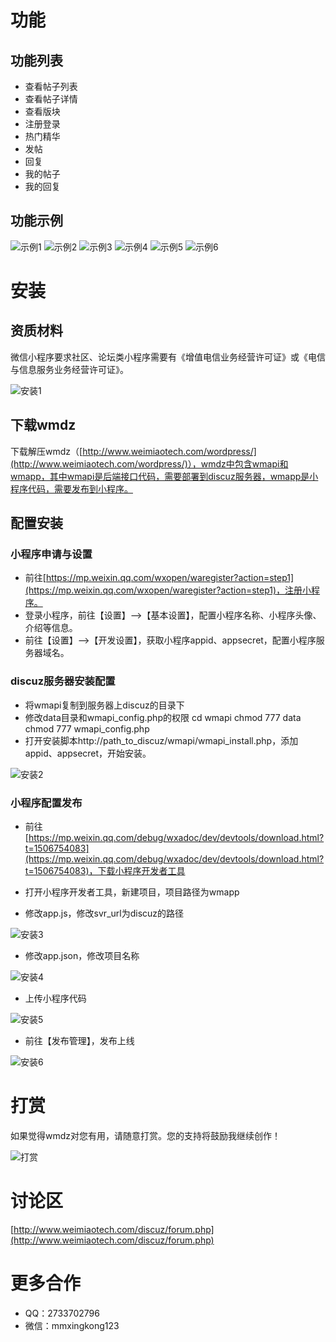 # 功能
## 功能列表
- 查看帖子列表
- 查看帖子详情
- 查看版块
- 注册登录
- 热门精华
- 发帖
- 回复
- 我的帖子
- 我的回复

## 功能示例
![示例1](http://www.weimiaotech.com/wordpress/wp-content/uploads/2017/10/示例1.jpg)
![示例2](http://www.weimiaotech.com/wordpress/wp-content/uploads/2017/10/示例2.jpg)
![示例3](http://www.weimiaotech.com/wordpress/wp-content/uploads/2017/10/示例3.jpg)
![示例4](http://www.weimiaotech.com/wordpress/wp-content/uploads/2017/10/示例4.jpg)
![示例5](http://www.weimiaotech.com/wordpress/wp-content/uploads/2017/10/示例5.jpg)
![示例6](http://www.weimiaotech.com/wordpress/wp-content/uploads/2017/10/示例6.jpg)

# 安装
## 资质材料
微信小程序要求社区、论坛类小程序需要有《增值电信业务经营许可证》或《电信与信息服务业务经营许可证》。

![安装1](http://www.weimiaotech.com/wordpress/wp-content/uploads/2017/10/安装1.png)

## 下载wmdz
下载解压wmdz（[http://www.weimiaotech.com/wordpress/](http://www.weimiaotech.com/wordpress/)），wmdz中包含wmapi和wmapp，其中wmapi是后端接口代码，需要部署到discuz服务器，wmapp是小程序代码，需要发布到小程序。

## 配置安装
### 小程序申请与设置
- 前往[https://mp.weixin.qq.com/wxopen/waregister?action=step1](https://mp.weixin.qq.com/wxopen/waregister?action=step1)，注册小程序。
- 登录小程序，前往【设置】—>【基本设置】，配置小程序名称、小程序头像、介绍等信息。
- 前往【设置】—>【开发设置】，获取小程序appid、appsecret，配置小程序服务器域名。

### discuz服务器安装配置
- 将wmapi复制到服务器上discuz的目录下
- 修改data目录和wmapi_config.php的权限
cd wmapi
chmod 777 data
chmod 777 wmapi_config.php
- 打开安装脚本http://path_to_discuz/wmapi/wmapi_install.php，添加appid、appsecret，开始安装。

![安装2](http://www.weimiaotech.com/wordpress/wp-content/uploads/2017/10/安装2.png)


### 小程序配置发布
- 前往[https://mp.weixin.qq.com/debug/wxadoc/dev/devtools/download.html?t=1506754083](https://mp.weixin.qq.com/debug/wxadoc/dev/devtools/download.html?t=1506754083)，下载小程序开发者工具
- 打开小程序开发者工具，新建项目，项目路径为wmapp

- 修改app.js，修改svr_url为discuz的路径 

![安装3](http://www.weimiaotech.com/wordpress/wp-content/uploads/2017/10/安装3.png)

- 修改app.json，修改项目名称

![安装4](http://www.weimiaotech.com/wordpress/wp-content/uploads/2017/10/安装4.png)

- 上传小程序代码

![安装5](http://www.weimiaotech.com/wordpress/wp-content/uploads/2017/10/安装5.png)


- 前往【发布管理】，发布上线

![安装6](http://www.weimiaotech.com/wordpress/wp-content/uploads/2017/10/安装6.png)


# 打赏
如果觉得wmdz对您有用，请随意打赏。您的支持将鼓励我继续创作！

![打赏](http://www.weimiaotech.com/wordpress/wp-content/uploads/2017/10/打赏1.png)

# 讨论区
[http://www.weimiaotech.com/discuz/forum.php](http://www.weimiaotech.com/discuz/forum.php)


# 更多合作
- QQ：2733702796
- 微信：mmxingkong123
